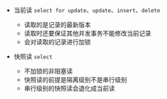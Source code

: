 - 当前读 `select for update`、`update`、`insert`、`delete`
  - 读取的是记录的最新版本
  - 读取时还要保证其他并发事务不能修改当前记录
  - 会对读取的记录进行加锁

- 快照读 `select`
  - 不加锁的非阻塞读
  - 快照读的前提是隔离级别不是串行级别
  - 串行级别的快照读会退化成当前读